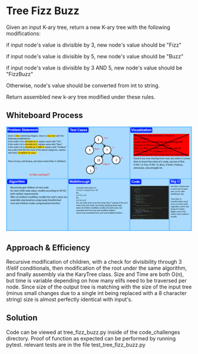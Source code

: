 # Tree Fizz Buzz
<!-- Description of the challenge -->
Given an input K-ary tree, return a new K-ary tree with the following modifications:

if input node's value is divisible by 3, new node's value should be "Fizz"

if input node's value is divisible by 5, new node's value should be "Buzz"

if input node's value is divisible by 3 AND 5, new node's value should be "FizzBuzz"

Otherwise, node's value should be converted from int to string.

Return assembled new k-ary tree modified under these rules.

## Whiteboard Process
<!-- Embedded whiteboard image -->
![Whiteboard Image](./WhiteBoard.png)

## Approach & Efficiency
<!-- What approach did you take? Why? What is the Big O space/time for this approach? -->
Recursive modification of children, with a check for divisibility through 3 if/elif conditionals, then modification of the root under the same algorithm, and finally assembly via the KaryTree class.
Size and Time are both O(n), but time is variable depending on how many elifs need to be traversed per node. Since size of the output tree is matching with the size of the input tree (minus small changes due to a single int being replaced with a 8 character string) size is almost perfectly identical with input's.

## Solution
<!-- Show how to run your code, and examples of it in action -->
Code can be viewed at tree_fizz_buzz.py inside of the code_challenges directory. Proof of function as expected can be performed by running pytest. relevant tests are in the file test_tree_fizz_buzz.py
